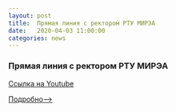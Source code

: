 ```yaml
---
layout: post
title:  Прямая линия с ректором РТУ МИРЭА  
date:   2020-04-03 11:00:00
categories: news
---
```

### Прямая линия с ректором РТУ МИРЭА

[Ссылка на Youtube](https://youtu.be/kLrl_6EJ5Ao)

[Подробно-->](https://www.mirea.ru/eventspage/a-direct-line-to-the-rector-of-the-mouth-mirea/)
